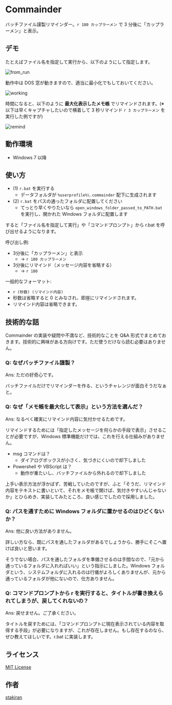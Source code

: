 # Commainder
バッチファイル謹製リマインダー。`r 180 カップラーメン` で 3 分後に「カップラーメン」と表示。

## デモ
たとえばファイル名を指定して実行から、以下のようにして指定します。

![from_run](https://user-images.githubusercontent.com/23325839/47912109-d43ffc00-deda-11e8-9b72-24c560164126.png)

動作中は DOS 窓が動きますので、適当に最小化でもしておいてください。

![working](https://user-images.githubusercontent.com/23325839/47912160-03566d80-dedb-11e8-884e-3d06354ece6b.png)

時間になると、以下のように **最大化表示したメモ帳** でリマインドされます。(※以下は早くキャプチャしたいので横着して 3 秒リマインド `r 3 カップラーメン` を実行した例ですが)

![remind](https://user-images.githubusercontent.com/23325839/47912131-e9b52600-deda-11e8-9535-6b504b75925f.png)

## 動作環境
- Windows 7 以降

## 使い方
- (1) `r.bat` を実行する
  - データフォルダが `%userprofile%\.commainder` 配下に生成されます
- (2) `r.bat` をパスの通ったフォルダに配置してください
  - てっとり早くやりたいなら `open_windows_folder_passed_to_PATH.bat` を実行し、開かれた Windows フォルダに配置します

すると「ファイル名を指定して実行」や「コマンドプロンプト」から r.bat を呼び出せるようになります。

呼び出し例:

- 3分後に「カップラーメン」と表示
  - → `r 180 カップラーメン`
- 3分後にリマインド（メッセージ内容を省略する）
  - → `r 180`

一般的なフォーマット:

- `r (秒数) (リマインド内容)`
- 秒数は省略すると 0 とみなされ、即座にリマインドされます。
- リマインド内容は省略できます。

## 技術的な話
Commainder の実装や疑問や不満など、技術的なことを Q&A 形式でまとめておきます。技術的に興味がある方向けです。ただ使うだけなら読む必要はありません。

### Q: なぜバッチファイル謹製？
Ans: ただの好奇心です。

バッチファイルだけでリマインダーを作る、というチャレンジが面白そうだなぁと。

### Q: なぜ「メモ帳を最大化して表示」という方法を選んだ？
Ans: なるべく確実にリマインド内容に気付かせるためです。

リマインドするためには「指定したメッセージを何らかの手段で表示」させることが必要ですが、Windows 標準機能だけでは、これを行える仕組みがありません。

- msg コマンドは？
  - ダイアログボックスが小さく、気づきにくいので却下しました
- Powershell や VBScript は？
  - 動作が重たいし、バッチファイルから外れるので却下しました

上手い表示方法が浮かばず、苦戦していたのですが、ふと「そうだ、リマインド内容をテキストに書いといて、それをメモ帳で開けば、気付きやすいんじゃないか」とひらめき、実装してみたところ、良い感じでしたので採用しました。

### Q: パスを通すために Windows フォルダに置かせるのはひどくないか？
Ans: 他に良い方法がありません。

詳しい方なら、既にパスを通したフォルダがあるでしょうから、勝手にそこへ置けば良いと思います。

そうでない場合、パスを通したフォルダを準備させるのは手間なので、「元から通っているフォルダに入れればいい」という指示にしました。Windows フォルダという、システムフォルダに入れるのは行儀がよろしくありませんが、元から通っているフォルダが他にないので、仕方ありません。

### Q: コマンドプロンプトから r を実行すると、タイトルが書き換えられてしまうが、戻してくれないの？
Ans: 戻せません。ご了承ください。

タイトルを戻すためには、「コマンドプロンプトに現在表示されている内容を取得する手段」が必要になりますが、これが存在しません。もし存在するのなら、ぜひ教えてほしいです。r.bat に実装します。

## ライセンス
[MIT License](LICENSE)

## 作者
[stakiran](https://github.com/stakiran)
